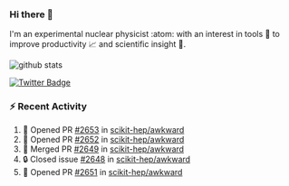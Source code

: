 ### Hi there 👋 

I'm an experimental nuclear physicist :atom: with an interest in tools :wrench: to improve productivity :chart_with_upwards_trend: and scientific insight :telescope:.

![github stats](https://github-readme-stats.vercel.app/api?username=agoose77&show_icons=true&hide_rank=true&hide_title=true&bg_color=30,e76445,904e95&text_color=efe3ec&icon_color=efe3ec)
<!--
**agoose77/agoose77** is a ✨ _special_ ✨ repository because its `README.md` (this file) appears on your GitHub profile.

Here are some ideas to get you started:

- 🔭 I’m currently working on ...
- 🌱 I’m currently learning ...
- 👯 I’m looking to collaborate on ...
- 🤔 I’m looking for help with ...
- 💬 Ask me about ...
- 📫 How to reach me: ...
- 😄 Pronouns: ...
- ⚡ Fun fact: ...
-->

[![Twitter Badge](https://img.shields.io/twitter/follow/agoose77?style=flat-square&logo=Twitter&logoColor=white&color=cornflowerblue)](https://twitter.com/agoose77)

### :zap: Recent Activity

<!--START_SECTION:activity-->
1. 💪 Opened PR [#2653](https://github.com/scikit-hep/awkward/pull/2653) in [scikit-hep/awkward](https://github.com/scikit-hep/awkward)
2. 💪 Opened PR [#2652](https://github.com/scikit-hep/awkward/pull/2652) in [scikit-hep/awkward](https://github.com/scikit-hep/awkward)
3. 🎉 Merged PR [#2649](https://github.com/scikit-hep/awkward/pull/2649) in [scikit-hep/awkward](https://github.com/scikit-hep/awkward)
4. 🔒 Closed issue [#2648](https://github.com/scikit-hep/awkward/issues/2648) in [scikit-hep/awkward](https://github.com/scikit-hep/awkward)
5. 💪 Opened PR [#2651](https://github.com/scikit-hep/awkward/pull/2651) in [scikit-hep/awkward](https://github.com/scikit-hep/awkward)
<!--END_SECTION:activity-->
